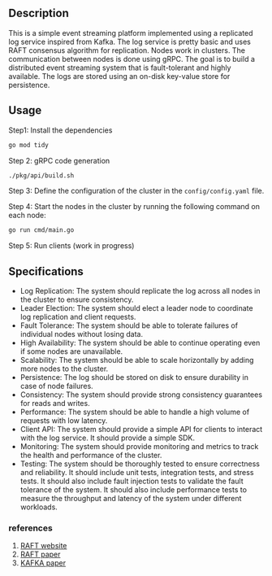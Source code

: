 ## Description
This is a simple event streaming platform implemented using a replicated log service inspired from Kafka. The log service is pretty basic and uses RAFT consensus algorithm for replication. Nodes work in clusters. The communication between nodes is done using gRPC. The goal is to build a distributed event streaming system that is fault-tolerant and highly available. The logs are stored using an on-disk key-value store for persistence.

## Usage
Step1: Install the dependencies
```bash
go mod tidy
```

Step 2: gRPC code generation
```bash
./pkg/api/build.sh
```

Step 3: Define the configuration of the cluster in the `config/config.yaml` file.

Step 4: Start the nodes in the cluster by running the following command on each node:
```bash
go run cmd/main.go
```

Step 5:
Run clients (work in progress)

## Specifications
- Log Replication: The system should replicate the log across all nodes in the cluster to ensure consistency.
- Leader Election: The system should elect a leader node to coordinate log replication and client requests.
- Fault Tolerance: The system should be able to tolerate failures of individual nodes without losing data.
- High Availability: The system should be able to continue operating even if some nodes are unavailable.
- Scalability: The system should be able to scale horizontally by adding more nodes to the cluster.
- Persistence: The log should be stored on disk to ensure durability in case of node failures.
- Consistency: The system should provide strong consistency guarantees for reads and writes.
- Performance: The system should be able to handle a high volume of requests with low latency.
- Client API: The system should provide a simple API for clients to interact with the log service. It should provide a simple SDK.
- Monitoring: The system should provide monitoring and metrics to track the health and performance of the cluster.
- Testing: The system should be thoroughly tested to ensure correctness and reliability. It should include unit tests, integration tests, and stress tests. It should also include fault injection tests to validate the fault tolerance of the system. It should also include performance tests to measure the throughput and latency of the system under different workloads.

### references
1. [RAFT website](https://raft.github.io)
2. [RAFT paper](https://raft.github.io/raft.pdf)
3. [KAFKA paper](https://notes.stephenholiday.com/Kafka.pdf)
